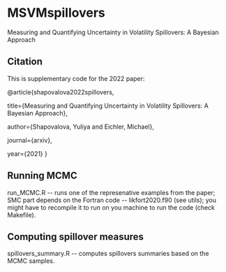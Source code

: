 # MSVMspillovers

Measuring and Quantifying Uncertainty in Volatility Spillovers: A Bayesian Approach

## Citation

This is supplementary code for the 2022 paper:

@article{shapovalova2022spillovers,

  title={Measuring and Quantifying Uncertainty in Volatility Spillovers: A Bayesian Approach},
  
  author={Shapovalova, Yuliya and Eichler, Michael},
  
  journal={arxiv},
  
  year={2021}
}

## Running MCMC

run_MCMC.R -- runs one of the represenative examples from the paper; SMC part depends on the Fortran code -- likfort2020.f90 (see utils); you might have to recompile it to run on you machine to run the code (check Makefile). 

## Computing spillover measures

spillovers_summary.R -- computes spillovers summaries based on the MCMC samples.

